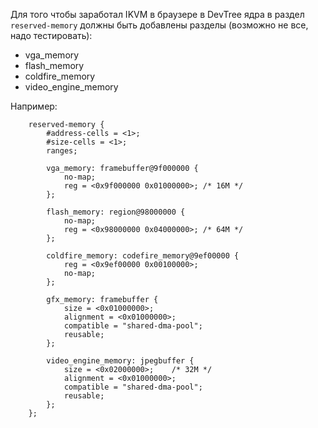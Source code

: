 Для того чтобы заработал IKVM в браузере в DevTree ядра в раздел `reserved-memory` должны быть добавлены разделы (возможно не все, надо тестировать):

*	vga\_memory
*	flash\_memory
*	coldfire\_memory
*	video\_engine\_memory

Например:

```
	reserved-memory {
		#address-cells = <1>;
		#size-cells = <1>;
		ranges;

		vga_memory: framebuffer@9f000000 {
			no-map;
			reg = <0x9f000000 0x01000000>; /* 16M */
		};

		flash_memory: region@98000000 {
			no-map;
			reg = <0x98000000 0x04000000>; /* 64M */
		};

		coldfire_memory: codefire_memory@9ef00000 {
			reg = <0x9ef00000 0x00100000>;
			no-map;
		};

		gfx_memory: framebuffer {
			size = <0x01000000>;
			alignment = <0x01000000>;
			compatible = "shared-dma-pool";
			reusable;
		};

		video_engine_memory: jpegbuffer {
			size = <0x02000000>;	/* 32M */
			alignment = <0x01000000>;
			compatible = "shared-dma-pool";
			reusable;
		};
	};

```
